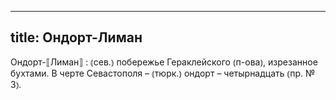 
---
title: Ондорт-Лиман
---
Ондорт-⟦Лиман⟧
: ⦅сев.⦆ побережье Гераклейского ⦅п-ова⦆, изрезанное бухтами. В черте Севастополя – ⦅тюрк.⦆ ондорт – четырнадцать ⦅пр. № 3⦆.
